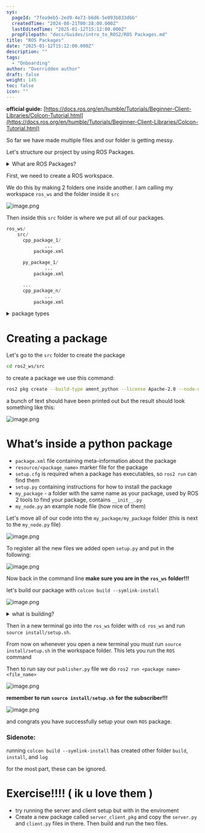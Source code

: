 ```yaml
---
sys:
  pageId: "7fea9eb5-2ed9-4e73-b6d6-5e093b833dbb"
  createdTime: "2024-08-21T00:28:00.000Z"
  lastEditedTime: "2025-01-12T15:12:00.000Z"
  propFilepath: "docs/Guides/intro_to_ROS2/ROS Packages.md"
title: "ROS Packages"
date: "2025-01-12T15:12:00.000Z"
description: ""
tags:
  - "Onboarding"
author: "Overridden author"
draft: false
weight: 145
toc: false
icon: ""
---
```


**official guide:** [https://docs.ros.org/en/humble/Tutorials/Beginner-Client-Libraries/Colcon-Tutorial.html](https://docs.ros.org/en/humble/Tutorials/Beginner-Client-Libraries/Colcon-Tutorial.html)

So far we have made multiple files and our folder is getting messy.

Let's structure our project by using ROS Packages.

<details>

<summary>What are ROS Packages?</summary>

ROS Packages are, as the name implies, packages of code that are highly sharable between ROS developers.

They consist of a folder, `package.xml` file, and source code

```python
      cpp_package_1/
		      ... imagine much code files here ..
          package.xml
```

</details>

First, we need to create a ROS workspace.

We do this by making 2 folders one inside another. I am calling my workspace `ros_ws` and the folder inside it `src`

![image.png](https://prod-files-secure.s3.us-west-2.amazonaws.com/d518164a-d88e-44d1-a4ee-3adb3bd8bce0/70706947-fd18-4537-a67b-e12946812d31/image.png?X-Amz-Algorithm=AWS4-HMAC-SHA256&X-Amz-Content-Sha256=UNSIGNED-PAYLOAD&X-Amz-Credential=ASIAZI2LB46665OIFXO2%2F20250615%2Fus-west-2%2Fs3%2Faws4_request&X-Amz-Date=20250615T150738Z&X-Amz-Expires=3600&X-Amz-Security-Token=IQoJb3JpZ2luX2VjEF0aCXVzLXdlc3QtMiJGMEQCIDXrY%2Bi7%2B25z%2B81y8CXGcNR%2F4I6PKGHwiqZ1AVbjVuyIAiBUMFaIpBxR3hSLjSIupJeQv0liIqk9FD42sdz1%2B10BVyr%2FAwhGEAAaDDYzNzQyMzE4MzgwNSIMEpkSvE54tp8FZDOdKtwD0cabCB5EL4of8OGXY8EkYz5Dk3Q7yntwBvVFlMewIrjJXWz1mN4RMR1ESx2BgPVzltW7ZYUtIOvbUMBsQd0%2BVJKKqDn1hy762%2B%2FWFjxT3Sh06tY3UzPODhU1qOsYgxJvjOCTm5bOLf7GhtVwaz6hqmu2V43eRPaVbH8xhSIXs2XNKpKGFq%2BjzOQt%2B0UPOpfiRLyDTzdk%2FmUUB8YXmrj9BJAlVmu0CNfnvsxLoY56%2BVkf4Z7%2Bv6Li3bPZXKATOTiaZuDSMIzztx%2BS2IRbSMXr62UZN10gLt0xRQgBGdlEsk8%2BWASoTGKHHLd1JK9E%2FaYjLLEx5u%2F%2Bi%2FPplZVqyVxcE44b30ReGucMLHf4M2uHLC7GWEgQxMbVCpFEAe4fONl8dyY0dfbrFoabMKFpZ%2FoK0y73D9CnXyXDtaDGULtUPUOdQpZehJwdOcmEkI%2BdtDaWQqmkz3dHpuCYfc44FUaovMKbS6CwTMqwMUEQLgVWvJLaAjn8IAbmPqV0feqD53wosKnjQyx3ATmO3q%2BAx0eas675r9DXd5wAWGyluP8I5AN8gAWFlLXkPJCpZARtjQ2jZcTjNoJ%2BFt27Uq93GcFNETEPM51H3F%2FjKigot1RqytnDjcYJxyRUh0PxKZkwvIO7wgY6pgHoAZq1QIFQiJSYdXinOe3%2BO%2FAhgT4oElFNJHSeI9vXw9MZGx9C7LW6h65A5tMPICMtoic3b%2B2V5n220oQtwjIYV4nuJzj7T%2FnDh7Yu92z0J7wSWk8J8DmfP91Hch7ynxWdTmnJ4p4oLzBhjevRXESyUntAMzlZytWG%2F865TUvYPM%2FfCx598f%2BgS3t9L39E4AQzJcnVOO2oXnWFAcGOMsxP2MYSkrWS&X-Amz-Signature=7ec05416ef2c4b1e0cd59509c5e694a3954c7bef3d064421b4ec6d925e556bf5&X-Amz-SignedHeaders=host&x-amz-checksum-mode=ENABLED&x-id=GetObject)

Then inside this `src` folder is where we put all of our packages.

```python
ros_ws/
    src/
      cpp_package_1/
		      ...
          package.xml

      py_package_1/
		      ...
          package.xml

      ...
      cpp_package_n/
		      ...
          package.xml

```

<details>

<summary>package types</summary>

packages can be either `C++` or python.

the intern file structure is different for each but for this guide we will stick to creating python packages

</details>

# Creating a package

Let's go to the `src` folder to create the package

```bash
cd ros2_ws/src
```

to create a package we use this command:

```bash
ros2 pkg create --build-type ament_python --license Apache-2.0 --node-name my_node my_package
```

a bunch of text should have been printed out but the result should look something like this:

![image.png](https://prod-files-secure.s3.us-west-2.amazonaws.com/d518164a-d88e-44d1-a4ee-3adb3bd8bce0/e6cf1e3f-8512-4a3e-b131-079f800bf3e8/image.png?X-Amz-Algorithm=AWS4-HMAC-SHA256&X-Amz-Content-Sha256=UNSIGNED-PAYLOAD&X-Amz-Credential=ASIAZI2LB46665OIFXO2%2F20250615%2Fus-west-2%2Fs3%2Faws4_request&X-Amz-Date=20250615T150738Z&X-Amz-Expires=3600&X-Amz-Security-Token=IQoJb3JpZ2luX2VjEF0aCXVzLXdlc3QtMiJGMEQCIDXrY%2Bi7%2B25z%2B81y8CXGcNR%2F4I6PKGHwiqZ1AVbjVuyIAiBUMFaIpBxR3hSLjSIupJeQv0liIqk9FD42sdz1%2B10BVyr%2FAwhGEAAaDDYzNzQyMzE4MzgwNSIMEpkSvE54tp8FZDOdKtwD0cabCB5EL4of8OGXY8EkYz5Dk3Q7yntwBvVFlMewIrjJXWz1mN4RMR1ESx2BgPVzltW7ZYUtIOvbUMBsQd0%2BVJKKqDn1hy762%2B%2FWFjxT3Sh06tY3UzPODhU1qOsYgxJvjOCTm5bOLf7GhtVwaz6hqmu2V43eRPaVbH8xhSIXs2XNKpKGFq%2BjzOQt%2B0UPOpfiRLyDTzdk%2FmUUB8YXmrj9BJAlVmu0CNfnvsxLoY56%2BVkf4Z7%2Bv6Li3bPZXKATOTiaZuDSMIzztx%2BS2IRbSMXr62UZN10gLt0xRQgBGdlEsk8%2BWASoTGKHHLd1JK9E%2FaYjLLEx5u%2F%2Bi%2FPplZVqyVxcE44b30ReGucMLHf4M2uHLC7GWEgQxMbVCpFEAe4fONl8dyY0dfbrFoabMKFpZ%2FoK0y73D9CnXyXDtaDGULtUPUOdQpZehJwdOcmEkI%2BdtDaWQqmkz3dHpuCYfc44FUaovMKbS6CwTMqwMUEQLgVWvJLaAjn8IAbmPqV0feqD53wosKnjQyx3ATmO3q%2BAx0eas675r9DXd5wAWGyluP8I5AN8gAWFlLXkPJCpZARtjQ2jZcTjNoJ%2BFt27Uq93GcFNETEPM51H3F%2FjKigot1RqytnDjcYJxyRUh0PxKZkwvIO7wgY6pgHoAZq1QIFQiJSYdXinOe3%2BO%2FAhgT4oElFNJHSeI9vXw9MZGx9C7LW6h65A5tMPICMtoic3b%2B2V5n220oQtwjIYV4nuJzj7T%2FnDh7Yu92z0J7wSWk8J8DmfP91Hch7ynxWdTmnJ4p4oLzBhjevRXESyUntAMzlZytWG%2F865TUvYPM%2FfCx598f%2BgS3t9L39E4AQzJcnVOO2oXnWFAcGOMsxP2MYSkrWS&X-Amz-Signature=2dcd6e567ee24502744a665d3b3a7cf284dc240aaaf6e8d5cd4c42a23001f236&X-Amz-SignedHeaders=host&x-amz-checksum-mode=ENABLED&x-id=GetObject)

# What’s inside a python package

- `package.xml` file containing meta-information about the package
- `resource/<package_name>` marker file for the package
- `setup.cfg` is required when a package has executables, so `ros2 run` can find them
- `setup.py` containing instructions for how to install the package
- `my_package` - a folder with the same name as your package, used by ROS 2 tools to find your package, contains `__init__.py`
- `my_node.py` an example node file (how nice of them)

Let's move all of our code into the `my_package/my_package` folder (this is next to the `my_node.py` file)

![image.png](https://prod-files-secure.s3.us-west-2.amazonaws.com/d518164a-d88e-44d1-a4ee-3adb3bd8bce0/9ce58f11-0da9-4d3e-b86d-506a9685d378/image.png?X-Amz-Algorithm=AWS4-HMAC-SHA256&X-Amz-Content-Sha256=UNSIGNED-PAYLOAD&X-Amz-Credential=ASIAZI2LB46665OIFXO2%2F20250615%2Fus-west-2%2Fs3%2Faws4_request&X-Amz-Date=20250615T150738Z&X-Amz-Expires=3600&X-Amz-Security-Token=IQoJb3JpZ2luX2VjEF0aCXVzLXdlc3QtMiJGMEQCIDXrY%2Bi7%2B25z%2B81y8CXGcNR%2F4I6PKGHwiqZ1AVbjVuyIAiBUMFaIpBxR3hSLjSIupJeQv0liIqk9FD42sdz1%2B10BVyr%2FAwhGEAAaDDYzNzQyMzE4MzgwNSIMEpkSvE54tp8FZDOdKtwD0cabCB5EL4of8OGXY8EkYz5Dk3Q7yntwBvVFlMewIrjJXWz1mN4RMR1ESx2BgPVzltW7ZYUtIOvbUMBsQd0%2BVJKKqDn1hy762%2B%2FWFjxT3Sh06tY3UzPODhU1qOsYgxJvjOCTm5bOLf7GhtVwaz6hqmu2V43eRPaVbH8xhSIXs2XNKpKGFq%2BjzOQt%2B0UPOpfiRLyDTzdk%2FmUUB8YXmrj9BJAlVmu0CNfnvsxLoY56%2BVkf4Z7%2Bv6Li3bPZXKATOTiaZuDSMIzztx%2BS2IRbSMXr62UZN10gLt0xRQgBGdlEsk8%2BWASoTGKHHLd1JK9E%2FaYjLLEx5u%2F%2Bi%2FPplZVqyVxcE44b30ReGucMLHf4M2uHLC7GWEgQxMbVCpFEAe4fONl8dyY0dfbrFoabMKFpZ%2FoK0y73D9CnXyXDtaDGULtUPUOdQpZehJwdOcmEkI%2BdtDaWQqmkz3dHpuCYfc44FUaovMKbS6CwTMqwMUEQLgVWvJLaAjn8IAbmPqV0feqD53wosKnjQyx3ATmO3q%2BAx0eas675r9DXd5wAWGyluP8I5AN8gAWFlLXkPJCpZARtjQ2jZcTjNoJ%2BFt27Uq93GcFNETEPM51H3F%2FjKigot1RqytnDjcYJxyRUh0PxKZkwvIO7wgY6pgHoAZq1QIFQiJSYdXinOe3%2BO%2FAhgT4oElFNJHSeI9vXw9MZGx9C7LW6h65A5tMPICMtoic3b%2B2V5n220oQtwjIYV4nuJzj7T%2FnDh7Yu92z0J7wSWk8J8DmfP91Hch7ynxWdTmnJ4p4oLzBhjevRXESyUntAMzlZytWG%2F865TUvYPM%2FfCx598f%2BgS3t9L39E4AQzJcnVOO2oXnWFAcGOMsxP2MYSkrWS&X-Amz-Signature=080d672a871f90fa6105623654cec6febf3fcb0e41240114b8e3a45e17bdc973&X-Amz-SignedHeaders=host&x-amz-checksum-mode=ENABLED&x-id=GetObject)

To register all the new files we added open `setup.py` and put in the following:

![image.png](https://prod-files-secure.s3.us-west-2.amazonaws.com/d518164a-d88e-44d1-a4ee-3adb3bd8bce0/1cd7c262-4cae-4496-9d75-c178537d24a2/image.png?X-Amz-Algorithm=AWS4-HMAC-SHA256&X-Amz-Content-Sha256=UNSIGNED-PAYLOAD&X-Amz-Credential=ASIAZI2LB46665OIFXO2%2F20250615%2Fus-west-2%2Fs3%2Faws4_request&X-Amz-Date=20250615T150738Z&X-Amz-Expires=3600&X-Amz-Security-Token=IQoJb3JpZ2luX2VjEF0aCXVzLXdlc3QtMiJGMEQCIDXrY%2Bi7%2B25z%2B81y8CXGcNR%2F4I6PKGHwiqZ1AVbjVuyIAiBUMFaIpBxR3hSLjSIupJeQv0liIqk9FD42sdz1%2B10BVyr%2FAwhGEAAaDDYzNzQyMzE4MzgwNSIMEpkSvE54tp8FZDOdKtwD0cabCB5EL4of8OGXY8EkYz5Dk3Q7yntwBvVFlMewIrjJXWz1mN4RMR1ESx2BgPVzltW7ZYUtIOvbUMBsQd0%2BVJKKqDn1hy762%2B%2FWFjxT3Sh06tY3UzPODhU1qOsYgxJvjOCTm5bOLf7GhtVwaz6hqmu2V43eRPaVbH8xhSIXs2XNKpKGFq%2BjzOQt%2B0UPOpfiRLyDTzdk%2FmUUB8YXmrj9BJAlVmu0CNfnvsxLoY56%2BVkf4Z7%2Bv6Li3bPZXKATOTiaZuDSMIzztx%2BS2IRbSMXr62UZN10gLt0xRQgBGdlEsk8%2BWASoTGKHHLd1JK9E%2FaYjLLEx5u%2F%2Bi%2FPplZVqyVxcE44b30ReGucMLHf4M2uHLC7GWEgQxMbVCpFEAe4fONl8dyY0dfbrFoabMKFpZ%2FoK0y73D9CnXyXDtaDGULtUPUOdQpZehJwdOcmEkI%2BdtDaWQqmkz3dHpuCYfc44FUaovMKbS6CwTMqwMUEQLgVWvJLaAjn8IAbmPqV0feqD53wosKnjQyx3ATmO3q%2BAx0eas675r9DXd5wAWGyluP8I5AN8gAWFlLXkPJCpZARtjQ2jZcTjNoJ%2BFt27Uq93GcFNETEPM51H3F%2FjKigot1RqytnDjcYJxyRUh0PxKZkwvIO7wgY6pgHoAZq1QIFQiJSYdXinOe3%2BO%2FAhgT4oElFNJHSeI9vXw9MZGx9C7LW6h65A5tMPICMtoic3b%2B2V5n220oQtwjIYV4nuJzj7T%2FnDh7Yu92z0J7wSWk8J8DmfP91Hch7ynxWdTmnJ4p4oLzBhjevRXESyUntAMzlZytWG%2F865TUvYPM%2FfCx598f%2BgS3t9L39E4AQzJcnVOO2oXnWFAcGOMsxP2MYSkrWS&X-Amz-Signature=f3b50c93689fe68aa57778ed22c7f932d5781dc00b870c4c40c4e799ea23b90e&X-Amz-SignedHeaders=host&x-amz-checksum-mode=ENABLED&x-id=GetObject)

Now back in the command line **make sure you are in the** **`ros_ws`** **folder!!!**

let's build our package with `colcon build --symlink-install`

![image.png](https://prod-files-secure.s3.us-west-2.amazonaws.com/d518164a-d88e-44d1-a4ee-3adb3bd8bce0/2f2a0d27-b173-48fd-b189-5f5c0ce65619/image.png?X-Amz-Algorithm=AWS4-HMAC-SHA256&X-Amz-Content-Sha256=UNSIGNED-PAYLOAD&X-Amz-Credential=ASIAZI2LB46665OIFXO2%2F20250615%2Fus-west-2%2Fs3%2Faws4_request&X-Amz-Date=20250615T150738Z&X-Amz-Expires=3600&X-Amz-Security-Token=IQoJb3JpZ2luX2VjEF0aCXVzLXdlc3QtMiJGMEQCIDXrY%2Bi7%2B25z%2B81y8CXGcNR%2F4I6PKGHwiqZ1AVbjVuyIAiBUMFaIpBxR3hSLjSIupJeQv0liIqk9FD42sdz1%2B10BVyr%2FAwhGEAAaDDYzNzQyMzE4MzgwNSIMEpkSvE54tp8FZDOdKtwD0cabCB5EL4of8OGXY8EkYz5Dk3Q7yntwBvVFlMewIrjJXWz1mN4RMR1ESx2BgPVzltW7ZYUtIOvbUMBsQd0%2BVJKKqDn1hy762%2B%2FWFjxT3Sh06tY3UzPODhU1qOsYgxJvjOCTm5bOLf7GhtVwaz6hqmu2V43eRPaVbH8xhSIXs2XNKpKGFq%2BjzOQt%2B0UPOpfiRLyDTzdk%2FmUUB8YXmrj9BJAlVmu0CNfnvsxLoY56%2BVkf4Z7%2Bv6Li3bPZXKATOTiaZuDSMIzztx%2BS2IRbSMXr62UZN10gLt0xRQgBGdlEsk8%2BWASoTGKHHLd1JK9E%2FaYjLLEx5u%2F%2Bi%2FPplZVqyVxcE44b30ReGucMLHf4M2uHLC7GWEgQxMbVCpFEAe4fONl8dyY0dfbrFoabMKFpZ%2FoK0y73D9CnXyXDtaDGULtUPUOdQpZehJwdOcmEkI%2BdtDaWQqmkz3dHpuCYfc44FUaovMKbS6CwTMqwMUEQLgVWvJLaAjn8IAbmPqV0feqD53wosKnjQyx3ATmO3q%2BAx0eas675r9DXd5wAWGyluP8I5AN8gAWFlLXkPJCpZARtjQ2jZcTjNoJ%2BFt27Uq93GcFNETEPM51H3F%2FjKigot1RqytnDjcYJxyRUh0PxKZkwvIO7wgY6pgHoAZq1QIFQiJSYdXinOe3%2BO%2FAhgT4oElFNJHSeI9vXw9MZGx9C7LW6h65A5tMPICMtoic3b%2B2V5n220oQtwjIYV4nuJzj7T%2FnDh7Yu92z0J7wSWk8J8DmfP91Hch7ynxWdTmnJ4p4oLzBhjevRXESyUntAMzlZytWG%2F865TUvYPM%2FfCx598f%2BgS3t9L39E4AQzJcnVOO2oXnWFAcGOMsxP2MYSkrWS&X-Amz-Signature=f59760963b761ae03a43748c92486cb3fe999cdec5d4d06d686cd2cbe9adffc9&X-Amz-SignedHeaders=host&x-amz-checksum-mode=ENABLED&x-id=GetObject)

<details>

<summary>what is building?</summary>

if you are a CS major at Rose-Hulman you will learn the answer to this in CSSE132

but TLDR; is it combines all the code files into one program that can be run easily 

</details>

Then in a new terminal go into the `ros_ws` folder with `cd ros_ws` and run `source install/setup.sh`. 

From now on whenever you open a new terminal you must run `source install/setup.sh` in the workspace folder. This lets you run the `ROS` command

Then to run say our `publisher.py` file we do `ros2 run <package name> <file_name>`

![image.png](https://prod-files-secure.s3.us-west-2.amazonaws.com/d518164a-d88e-44d1-a4ee-3adb3bd8bce0/4f4b1219-3a44-4632-aa0a-ce3471699f59/image.png?X-Amz-Algorithm=AWS4-HMAC-SHA256&X-Amz-Content-Sha256=UNSIGNED-PAYLOAD&X-Amz-Credential=ASIAZI2LB46665OIFXO2%2F20250615%2Fus-west-2%2Fs3%2Faws4_request&X-Amz-Date=20250615T150738Z&X-Amz-Expires=3600&X-Amz-Security-Token=IQoJb3JpZ2luX2VjEF0aCXVzLXdlc3QtMiJGMEQCIDXrY%2Bi7%2B25z%2B81y8CXGcNR%2F4I6PKGHwiqZ1AVbjVuyIAiBUMFaIpBxR3hSLjSIupJeQv0liIqk9FD42sdz1%2B10BVyr%2FAwhGEAAaDDYzNzQyMzE4MzgwNSIMEpkSvE54tp8FZDOdKtwD0cabCB5EL4of8OGXY8EkYz5Dk3Q7yntwBvVFlMewIrjJXWz1mN4RMR1ESx2BgPVzltW7ZYUtIOvbUMBsQd0%2BVJKKqDn1hy762%2B%2FWFjxT3Sh06tY3UzPODhU1qOsYgxJvjOCTm5bOLf7GhtVwaz6hqmu2V43eRPaVbH8xhSIXs2XNKpKGFq%2BjzOQt%2B0UPOpfiRLyDTzdk%2FmUUB8YXmrj9BJAlVmu0CNfnvsxLoY56%2BVkf4Z7%2Bv6Li3bPZXKATOTiaZuDSMIzztx%2BS2IRbSMXr62UZN10gLt0xRQgBGdlEsk8%2BWASoTGKHHLd1JK9E%2FaYjLLEx5u%2F%2Bi%2FPplZVqyVxcE44b30ReGucMLHf4M2uHLC7GWEgQxMbVCpFEAe4fONl8dyY0dfbrFoabMKFpZ%2FoK0y73D9CnXyXDtaDGULtUPUOdQpZehJwdOcmEkI%2BdtDaWQqmkz3dHpuCYfc44FUaovMKbS6CwTMqwMUEQLgVWvJLaAjn8IAbmPqV0feqD53wosKnjQyx3ATmO3q%2BAx0eas675r9DXd5wAWGyluP8I5AN8gAWFlLXkPJCpZARtjQ2jZcTjNoJ%2BFt27Uq93GcFNETEPM51H3F%2FjKigot1RqytnDjcYJxyRUh0PxKZkwvIO7wgY6pgHoAZq1QIFQiJSYdXinOe3%2BO%2FAhgT4oElFNJHSeI9vXw9MZGx9C7LW6h65A5tMPICMtoic3b%2B2V5n220oQtwjIYV4nuJzj7T%2FnDh7Yu92z0J7wSWk8J8DmfP91Hch7ynxWdTmnJ4p4oLzBhjevRXESyUntAMzlZytWG%2F865TUvYPM%2FfCx598f%2BgS3t9L39E4AQzJcnVOO2oXnWFAcGOMsxP2MYSkrWS&X-Amz-Signature=556e4fdf5e9b4e2691b63ca5849f19b49059cd63a0ec205e1162fbad0008e664&X-Amz-SignedHeaders=host&x-amz-checksum-mode=ENABLED&x-id=GetObject)

**remember to run** **`source install/setup.sh`** **for the subscriber!!!**

![image.png](https://prod-files-secure.s3.us-west-2.amazonaws.com/d518164a-d88e-44d1-a4ee-3adb3bd8bce0/02121119-dad4-49ec-8356-c956108b4243/image.png?X-Amz-Algorithm=AWS4-HMAC-SHA256&X-Amz-Content-Sha256=UNSIGNED-PAYLOAD&X-Amz-Credential=ASIAZI2LB46665OIFXO2%2F20250615%2Fus-west-2%2Fs3%2Faws4_request&X-Amz-Date=20250615T150738Z&X-Amz-Expires=3600&X-Amz-Security-Token=IQoJb3JpZ2luX2VjEF0aCXVzLXdlc3QtMiJGMEQCIDXrY%2Bi7%2B25z%2B81y8CXGcNR%2F4I6PKGHwiqZ1AVbjVuyIAiBUMFaIpBxR3hSLjSIupJeQv0liIqk9FD42sdz1%2B10BVyr%2FAwhGEAAaDDYzNzQyMzE4MzgwNSIMEpkSvE54tp8FZDOdKtwD0cabCB5EL4of8OGXY8EkYz5Dk3Q7yntwBvVFlMewIrjJXWz1mN4RMR1ESx2BgPVzltW7ZYUtIOvbUMBsQd0%2BVJKKqDn1hy762%2B%2FWFjxT3Sh06tY3UzPODhU1qOsYgxJvjOCTm5bOLf7GhtVwaz6hqmu2V43eRPaVbH8xhSIXs2XNKpKGFq%2BjzOQt%2B0UPOpfiRLyDTzdk%2FmUUB8YXmrj9BJAlVmu0CNfnvsxLoY56%2BVkf4Z7%2Bv6Li3bPZXKATOTiaZuDSMIzztx%2BS2IRbSMXr62UZN10gLt0xRQgBGdlEsk8%2BWASoTGKHHLd1JK9E%2FaYjLLEx5u%2F%2Bi%2FPplZVqyVxcE44b30ReGucMLHf4M2uHLC7GWEgQxMbVCpFEAe4fONl8dyY0dfbrFoabMKFpZ%2FoK0y73D9CnXyXDtaDGULtUPUOdQpZehJwdOcmEkI%2BdtDaWQqmkz3dHpuCYfc44FUaovMKbS6CwTMqwMUEQLgVWvJLaAjn8IAbmPqV0feqD53wosKnjQyx3ATmO3q%2BAx0eas675r9DXd5wAWGyluP8I5AN8gAWFlLXkPJCpZARtjQ2jZcTjNoJ%2BFt27Uq93GcFNETEPM51H3F%2FjKigot1RqytnDjcYJxyRUh0PxKZkwvIO7wgY6pgHoAZq1QIFQiJSYdXinOe3%2BO%2FAhgT4oElFNJHSeI9vXw9MZGx9C7LW6h65A5tMPICMtoic3b%2B2V5n220oQtwjIYV4nuJzj7T%2FnDh7Yu92z0J7wSWk8J8DmfP91Hch7ynxWdTmnJ4p4oLzBhjevRXESyUntAMzlZytWG%2F865TUvYPM%2FfCx598f%2BgS3t9L39E4AQzJcnVOO2oXnWFAcGOMsxP2MYSkrWS&X-Amz-Signature=87d6abe120b117a6f438038d99e474f2cb1bdc5ecf9a317397cd03c674307ef9&X-Amz-SignedHeaders=host&x-amz-checksum-mode=ENABLED&x-id=GetObject)

and congrats you have successfully setup your own `ROS` package.

### Sidenote:

running `colcon build --symlink-install` has created other folder `build`, `install`, and `log`

for the most part, these can be ignored.

# Exercise!!!! ( ik u love them )

- try running the server and client setup but with in the enviroment
- Create a new package called `server_client_pkg` and copy the `server.py` and `client.py` files in there. Then build and run the two files.
